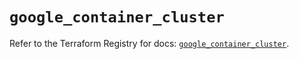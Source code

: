 # `google_container_cluster`

Refer to the Terraform Registry for docs: [`google_container_cluster`](https://registry.terraform.io/providers/hashicorp/google-beta/6.18.1/docs/resources/google_container_cluster).
